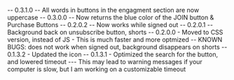 -- 0.3.1.0
    -- All words in buttons in the engagment section are now uppercase
-- 0.3.0.0
    -- Now returns the blue color of the JOIN button & Purchase Buttons
-- 0.2.0.2
    -- Now works while signed out
-- 0.2.0.1
    -- Background back on unsubscribe button, shorts
-- 0.2.0.0
    - Moved to CSS version, instead of JS
        - This is much faster and more optmized
    -- KNOWN BUGS: does not work when signed out, background disappears on shorts
-- 0.1.3.2
    - Updated the icon
-- 0.1.3.1
    - Optimized the search for the button, and lowered timeout
        --- This may lead to warning messages if your computer is slow, but I am working on a customizable timeout